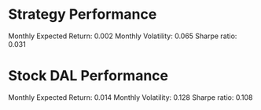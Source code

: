 # Strategy Performance
Monthly Expected Return: 0.002
Monthly Volatility: 0.065
Sharpe ratio: 0.031
# Stock DAL Performance
Monthly Expected Return: 0.014
Monthly Volatility: 0.128
Sharpe ratio: 0.108
